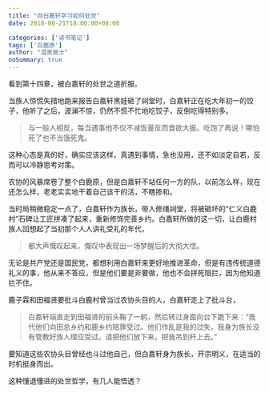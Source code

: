 ```yaml
---
title: "向白嘉轩学习如何处世"
date: 2018-08-21T18:00:00+08:00

categories: ['读书笔记']
tags: ['白鹿原']
author: "温泉居士"
noSummary: true
---
```


看到第十四章，被白嘉轩的处世之道折服。

当族人惊慌失措地跑来报告白嘉轩黑娃砸了祠堂时，白嘉轩正在吃大年初一的饺子，他听了之后，波澜不惊，仍然不慌不忙地吃饺子，反倒吃得特别多。

> 与一般人相反，每当遇事他不仅不减饭量反而食欲大振。吃饱了再说！哪怕死了也不当饿死鬼。

这种心态是真的好，确实应该这样，真遇到事情，急也没用，还不如淡定自若，反而可以冷静思考对策。

农协的风暴席卷了整个白鹿原，但是白嘉轩不站任何一方的队，以前怎么样，现在还怎么样，老老实实地干着自己该干的活，不瞎掺和。

当时局稍微稳定一点了，白嘉轩作为族长，带人修缮祠堂，将被砸坏的“仁义白鹿村”石碑让工匠拼凑了起来，重新修饰完善乡约。白嘉轩所做的这一切，让白鹿村族人回想起了当初那个人人讲礼受礼的年代，

> 都大声慨叹起来，慨叹中表现出一场梦醒后的大彻大悟。

无论是共产党还是国民党，都想利用白嘉轩来更好地推进革命，但是有违传统道德礼义的事，他从来不答应，但是他们要是非要做，他也不会拼死阻拦，因为他知道拦不住。

鹿子霖和田福贤要批斗白鹿村曾当过农协头目的人，白嘉轩走上了批斗台，

> 白嘉轩端直走到田福贤的前头鞠了一躬，然后转过身面向台下跪下来：“我代他们向田总乡约和鹿乡约赔罪受过。他们作乱是我的过失，我身为族长没有管教好族人理应受过。请把他们放下来，把我吊到杆上去。”

要知道这些农协头目曾经也斗过他自己，但白嘉轩身为族长，开宗明义，在适当的时机挺身而出。

这种懂退懂进的处世哲学，有几人能悟透？